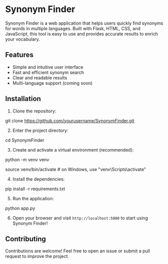 # Synonym Finder

Synonym Finder is a web application that helps users quickly find synonyms for words in multiple languages. Built with Flask, HTML, CSS, and JavaScript, this tool is easy to use and provides accurate results to enrich your vocabulary.

## Features

- Simple and intuitive user interface
- Fast and efficient synonym search
- Clear and readable results
- Multi-language support (coming soon)

## Installation

1. Clone the repository:

git clone https://github.com/yourusername/SynonymFinder.git

2. Enter the project directory:

cd SynonymFinder

3. Create and activate a virtual environment (recommended):

python -m venv venv

source venv/bin/activate # on Windows, use "venv\Scripts\activate"

4. Install the dependencies:

pip install -r requirements.txt


5. Run the application:

python app.py


6. Open your browser and visit `http://localhost:5000` to start using Synonym Finder!

## Contributing

Contributions are welcome! Feel free to open an issue or submit a pull request to improve the project.
